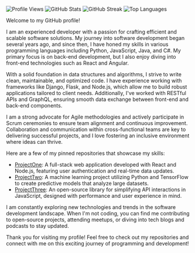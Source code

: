 ![Profile Views](https://komarev.com/ghpvc/?username=devchanellelemke781)
![GitHub Stats](https://github-readme-stats.vercel.app/api?username=devchanellelemke781&show_icons=true&theme=radical)
![GitHub Streak](https://github-readme-streak-stats.herokuapp.com/?user=devchanellelemke781&theme=dark)
![Top Languages](https://github-readme-stats.vercel.app/api/top-langs/?username=devchanellelemke781&layout=compact&theme=radical)

Welcome to my GitHub profile!

I am an experienced developer with a passion for crafting efficient and scalable software solutions. My journey into software development began several years ago, and since then, I have honed my skills in various programming languages including Python, JavaScript, Java, and C#. My primary focus is on back-end development, but I also enjoy diving into front-end technologies such as React and Angular.

With a solid foundation in data structures and algorithms, I strive to write clean, maintainable, and optimized code. I have experience working with frameworks like Django, Flask, and Node.js, which allow me to build robust applications tailored to client needs. Additionally, I've worked with RESTful APIs and GraphQL, ensuring smooth data exchange between front-end and back-end components.

I am a strong advocate for Agile methodologies and actively participate in Scrum ceremonies to ensure team alignment and continuous improvement. Collaboration and communication within cross-functional teams are key to delivering successful projects, and I love fostering an inclusive environment where ideas can thrive.

Here are a few of my pinned repositories that showcase my skills:

- [ProjectOne](https://github.com/devchanellelemke781/ProjectOne): A full-stack web application developed with React and Node.js, featuring user authentication and real-time data updates.
- [ProjectTwo](https://github.com/devchanellelemke781/ProjectTwo): A machine learning project utilizing Python and TensorFlow to create predictive models that analyze large datasets.
- [ProjectThree](https://github.com/devchanellelemke781/ProjectThree): An open-source library for simplifying API interactions in JavaScript, designed with performance and user experience in mind.

I am constantly exploring new technologies and trends in the software development landscape. When I'm not coding, you can find me contributing to open-source projects, attending meetups, or diving into tech blogs and podcasts to stay updated.

Thank you for visiting my profile! Feel free to check out my repositories and connect with me on this exciting journey of programming and development!
